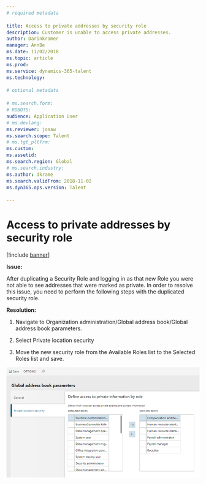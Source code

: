 ```yaml
---
# required metadata

title: Access to private addresses by security role
description: Customer is unable to access private addresses.
author: Darinkramer
manager: AnnBe
ms.date: 11/02/2018
ms.topic: article
ms.prod: 
ms.service: dynamics-365-talent
ms.technology: 

# optional metadata

# ms.search.form: 
# ROBOTS: 
audience: Application User
# ms.devlang: 
ms.reviewer: josaw
ms.search.scope: Talent
# ms.tgt_pltfrm: 
ms.custom: 
ms.assetid: 
ms.search.region: Global
# ms.search.industry: 
ms.author: dkrame
ms.search.validFrom: 2018-11-02
ms.dyn365.ops.version: Talent

---
```


# Access to private addresses by security role

[!include [banner](includes/banner.md)]

**Issue:**

After duplicating a Security Role and logging in as that new Role you were not
able to see addresses that were marked as private. In order to resolve this
issue, you need to perform the following steps with the duplicated security
role.

**Resolution:**

1. Navigate to Organization administration/Global address book/Global address
book parameters.

2. Select Private location security

3. Move the new security role from the Available Roles list to the Selected
Roles list and save.

![](media/GAD-parameters.png)

